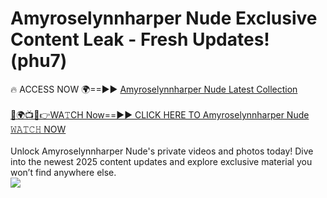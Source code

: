 # Amyroselynnharper Nude Exclusive Content Leak - Fresh Updates! (phu7)

🔥 ACCESS NOW 🌍==►► <a href="https://tinyurl.com/yc657z5k" rel="nofollow">Amyroselynnharper Nude Latest Collection</a>
<br><br>
[🔴🌍📺📱👉WA𝚃CH Now==►► CLICK HERE TO Amyroselynnharper Nude 𝚆𝙰𝚃𝙲𝙷 NOW](https://tinyurl.com/yc657z5k)
<br><br>
Unlock Amyroselynnharper Nude's private videos and photos today! Dive into the newest 2025 content updates and explore exclusive material you won’t find anywhere else.
<br>
<a href="https://tinyurl.com/yc657z5k" rel="nofollow" data-target="animated-image.originalLink"><img src="https://camo.githubusercontent.com/8a4f000d20f83aca3bf7ec5f350d767afa0574a8a352519fd8cfa583a6f93a33/68747470733a2f2f692e696d6775722e636f6d2f644a486b345a712e676966" data-canonical-src="https://i.imgur.com/dJHk4Zq.gif" style="max-width: 100%; display: inline-block;" data-target="animated-image.originalImage"></a>
<br>
